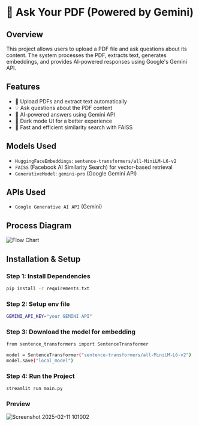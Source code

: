 # 📄 Ask Your PDF (Powered by Gemini)

## Overview
This project allows users to upload a PDF file and ask questions about its content. The system processes the PDF, extracts text, generates embeddings, and provides AI-powered responses using Google's Gemini API.

## Features
- 📂 Upload PDFs and extract text automatically
- 💡 Ask questions about the PDF content
- 🤖 AI-powered answers using Gemini API
- 🌙 Dark mode UI for a better experience
- 🚀 Fast and efficient similarity search with FAISS

## Models Used
- `HuggingFaceEmbeddings`: `sentence-transformers/all-MiniLM-L6-v2`
- `FAISS` (Facebook AI Similarity Search) for vector-based retrieval
- `GenerativeModel`: `gemini-pro` (Google Gemini API)

## APIs Used
- `Google Generative AI API` (Gemini)

## Process Diagram
![Flow Chart](https://github.com/user-attachments/assets/f3075a3a-915e-432f-8e4e-29ccd632ddfe)


## Installation & Setup
### Step 1: Install Dependencies
```sh
pip install -r requirements.txt
```

### Step 2: Setup env file
```sh
GEMINI_API_KEY="your GEMINI API"
```

### Step 3: Download the model for embedding
```sh
from sentence_transformers import SentenceTransformer

model = SentenceTransformer("sentence-transformers/all-MiniLM-L6-v2")
model.save("local_model")
```

### Step 4: Run the Project
```sh
streamlit run main.py
```

### Preview

![Screenshot 2025-02-11 101002](https://github.com/user-attachments/assets/5d7809bb-f918-4d95-9f9b-e9bc9f374561)



